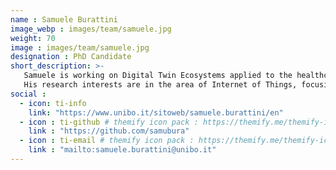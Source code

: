 ```yaml
---
name : Samuele Burattini
image_webp : images/team/samuele.jpg
weight: 70
image : images/team/samuele.jpg
designation : PhD Candidate
short_description: >-
   Samuele is working on Digital Twin Ecosystems applied to the healthcare domain in a collaboration with AUSL Romagna.
   His research interests are in the area of Internet of Things, focusing on Digital Twins, Agent-Oriented Programming the Web of Things.
social :
  - icon: ti-info
    link: "https://www.unibo.it/sitoweb/samuele.burattini/en"
  - icon : ti-github # themify icon pack : https://themify.me/themify-icons
    link : "https://github.com/samubura"
  - icon : ti-email # themify icon pack : https://themify.me/themify-icons
    link : "mailto:samuele.burattini@unibo.it"
---
```


